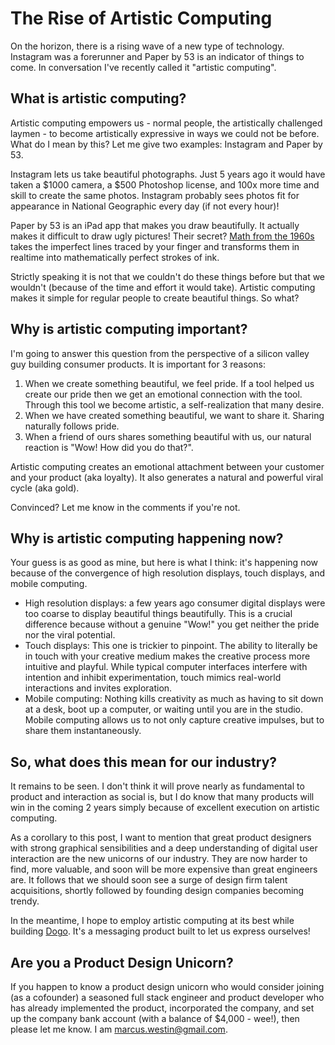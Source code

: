 The Rise of Artistic Computing
==============================

On the horizon, there is a rising wave of a new type of technology. Instagram was a forerunner and Paper by 53 is an indicator of things to come. In conversation I've recently called it "artistic computing".


What is artistic computing?
---------------------------

Artistic computing empowers us - normal people, the artistically challenged laymen - to become artistically expressive in ways we could not be before. What do I mean by this? Let me give two examples: Instagram and Paper by 53.

Instagram lets us take beautiful photographs. Just 5 years ago it would have taken a $1000 camera, a $500 Photoshop license, and 100x more time and skill to create the same photos. Instagram probably sees photos fit for appearance in National Geographic every day (if not every hour)!

Paper by 53 is an iPad app that makes you draw beautifully. It actually makes it difficult to draw ugly pictures! Their secret? [Math from the 1960s](http://en.wikipedia.org/wiki/B%C3%A9zier_curve) takes the imperfect lines traced by your finger and transforms them in realtime into mathematically perfect strokes of ink.

Strictly speaking it is not that we couldn't do these things before but that we wouldn't (because of the time and effort it would take). Artistic computing makes it simple for regular people to create beautiful things. So what?


Why is artistic computing important?
------------------------------------

I'm going to answer this question from the perspective of a silicon valley guy building consumer products. It is important for 3 reasons:

1. When we create something beautiful, we feel pride. If a tool helped us create our pride then we get an emotional connection with the tool. Through this tool we become artistic, a self-realization that many desire.
2. When we have created something beautiful, we want to share it. Sharing naturally follows pride.
3. When a friend of ours shares something beautiful with us, our natural reaction is "Wow! How did you do that?".

Artistic computing creates an emotional attachment between your customer and your product (aka loyalty). It also generates a natural and powerful viral cycle (aka gold).

Convinced? Let me know in the comments if you're not.


Why is artistic computing happening now?
----------------------------------------

Your guess is as good as mine, but here is what I think: it's happening now because of the convergence of high resolution displays, touch displays, and mobile computing.

- High resolution displays: a few years ago consumer digital displays were too coarse to display beautiful things beautifully. This is a crucial difference because without a genuine "Wow!" you get neither the pride nor the viral potential.
- Touch displays: This one is trickier to pinpoint. The ability to literally be in touch with your creative medium makes the creative process more intuitive and playful. While typical computer interfaces interfere with intention and inhibit experimentation, touch mimics real-world interactions and invites exploration.
- Mobile computing: Nothing kills creativity as much as having to sit down at a desk, boot up a computer, or waiting until you are in the studio. Mobile computing allows us to not only capture creative impulses, but to share them instantaneously.


So, what does this mean for our industry?
-----------------------------------------

It remains to be seen. I don't think it will prove nearly as fundamental to product and interaction as social is, but I do know that many products will win in the coming 2 years simply because of excellent execution on artistic computing.

As a corollary to this post, I want to mention that great product designers with strong graphical sensibilities and a deep understanding of digital user interaction are the new unicorns of our industry. They are now harder to find, more valuable, and soon will be more expensive than great engineers are. It follows that we should soon see a surge of design firm talent acquisitions, shortly followed by founding design companies becoming trendy.

In the meantime, I hope to employ artistic computing at its best while building [Dogo](https://dogoapp.com). It's a messaging product built to let us express ourselves!

Are you a Product Design Unicorn?
---------------------------------

If you happen to know a product design unicorn who would consider joining (as a cofounder) a seasoned full stack engineer and product developer who has already implemented the product, incorporated the company, and set up the company bank account (with a balance of $4,000 - wee!), then please let me know. I am <a href="mailto:marcus.westin@gmail.com">marcus.westin@gmail.com</a>.
